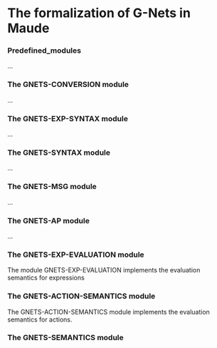 # The formalization of G-Nets in Maude

### Predefined_modules
...

### The GNETS-CONVERSION module
...

### The GNETS-EXP-SYNTAX module 
...

### The GNETS-SYNTAX module
...

### The GNETS-MSG module
...

### The GNETS-AP module
...

### The GNETS-EXP-EVALUATION module
The module GNETS-EXP-EVALUATION implements the evaluation semantics for expressions

### The GNETS-ACTION-SEMANTICS module
The GNETS-ACTION-SEMANTICS module implements the evaluation semantics for actions.

### The GNETS-SEMANTICS module

